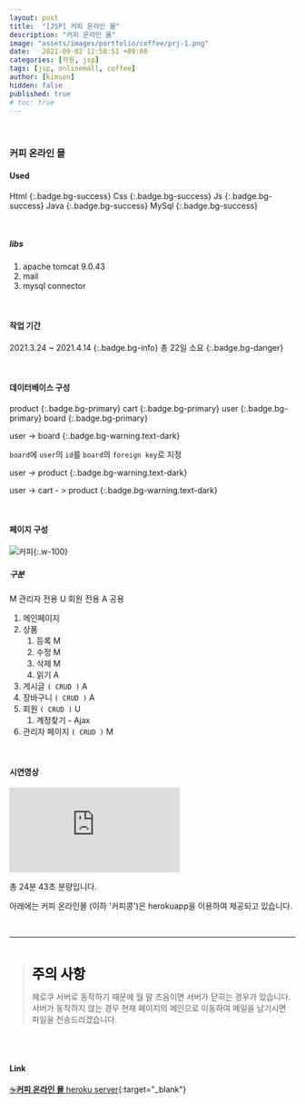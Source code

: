 ```yaml
---
layout: post
title:  "[JSP] 커피 온라인 몰"
description: "커피 온라인 몰"
image: "assets/images/portfolio/coffee/prj-1.png"
date:   2021-09-02 12:58:51 +09:00
categories: [학원, jsp]
tags: [jsp, onlinemall, coffee]
author: [kimson]
hidden: false
published: true
# toc: true
---
```

<br>

### 커피 온라인 몰

#### Used

Html
{:.badge.bg-success}
Css
{:.badge.bg-success}
Js
{:.badge.bg-success}
Java
{:.badge.bg-success}
MySql
{:.badge.bg-success}

<br>

##### libs

1. apache tomcat 9.0.43
2. mail
3. mysql connector

<br>

#### 작업 기간

<span>2021.3.24 ~ 2021.4.14</span>
{:.badge.bg-info}
총 22일 소요
{:.badge.bg-danger}

<br>

#### 데이터베이스 구성

product
{:.badge.bg-primary}
cart
{:.badge.bg-primary}
user
{:.badge.bg-primary}
board
{:.badge.bg-primary}

<div></div>

user -> board
{:.badge.bg-warning.text-dark}

`board`에 `user`의 `id`를 `board`의 `foreign key`로 지정

<div></div>

user -> product
{:.badge.bg-warning.text-dark}

<div></div>

user -> cart - > product
{:.badge.bg-warning.text-dark}

<br>

#### 페이지 구성

![커피]({{site.baseurl}}assets/images/portfolio/coffee/coffee.png){:.w-100}

##### 구분

<div class="mb-3">

<span class="badge bg-danger">
M
</span>
관리자 전용

<span class="badge bg-info">
U
</span>
회원 전용

<span class="badge bg-primary">
A
</span>
공용

</div>

1. 메인페이지
2. 상품
   1. 등록 <span class="badge bg-danger">M</span>
   2. 수정 <span class="badge bg-danger">M</span>
   3. 삭제 <span class="badge bg-danger">M</span>
   4. 읽기 <span class="badge bg-primary">A</span>
3. 게시글 `( CRUD )` <span class="badge bg-primary">A</span>
4. 장바구니 `( CRUD )` <span class="badge bg-primary">A</span>
5. 회원 `( CRUD )` <span class="badge bg-info">U</span>
   1. 계정찾기 - Ajax
6. 관리자 페이지 `( CRUD )` <span class="badge bg-danger">M</span>

<br>

#### 시연영상

<div class="iframebox">
<iframe src="https://www.youtube.com/embed/-8Zeu9oCVPU" title="YouTube video player" frameborder="0" allow="accelerometer; autoplay; clipboard-write; encrypted-media; gyroscope; picture-in-picture" allowfullscreen></iframe>
</div>

총 24분 43초 분량입니다.

아래에는 커피 온라인몰 (이하 '커피콩')은 herokuapp을 이용하여 제공되고 있습니다.

<br>


-----

<br>

> <span style="font-size: 1.5rem; font-weight: 700; color: black;">주의 사항</span>
> 
> 헤로쿠 서버로 동작하기 때문에 월 말 즈음이면 서버가 닫히는 경우가 있습니다. 서버가 동작하지 않는 경우 현재 페이지의 메인으로 이동하여 메일을 남기시면 파일을 전송드리겠습니다.

<br>
<br>

#### Link

[☕**커피 온라인 몰** heroku server][cfs]{:target="_blank"}

[cfs]: https://devkims-on.herokuapp.com/main.me
